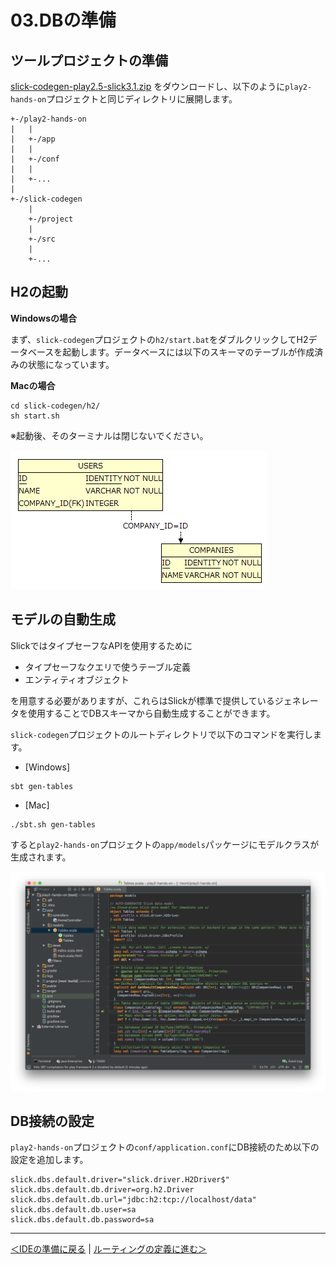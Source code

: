# 03.DBの準備

## ツールプロジェクトの準備

[slick-codegen-play2.5-slick3.1.zip](https://github.com/bizreach/play2-hands-on/raw/master/downloads/slick-codegen-play2.5-slick3.1.zip) をダウンロードし、以下のように`play2-hands-on`プロジェクトと同じディレクトリに展開します。

```
+-/play2-hands-on
|   |
|   +-/app
|   |
|   +-/conf
|   |
|   +-...
|
+-/slick-codegen
    |
    +-/project
    |
    +-/src
    |
    +-...
```

## H2の起動

**Windowsの場合**

まず、`slick-codegen`プロジェクトの`h2/start.bat`をダブルクリックしてH2データベースを起動します。データベースには以下のスキーマのテーブルが作成済みの状態になっています。

**Macの場合**

```
cd slick-codegen/h2/
sh start.sh
```

※起動後、そのターミナルは閉じないでください。

![アプリケーションで使用するER図](images/er_diagram.png)

## モデルの自動生成

SlickではタイプセーフなAPIを使用するために

* タイプセーフなクエリで使うテーブル定義
* エンティティオブジェクト

を用意する必要がありますが、これらはSlickが標準で提供しているジェネレータを使用することでDBスキーマから自動生成することができます。

`slick-codegen`プロジェクトのルートディレクトリで以下のコマンドを実行します。

- [Windows]
```
sbt gen-tables
```

- [Mac]
```
./sbt.sh gen-tables
```

すると`play2-hands-on`プロジェクトの`app/models`パッケージにモデルクラスが生成されます。

![生成されたモデル](images/gen_model.png)

## DB接続の設定

`play2-hands-on`プロジェクトの`conf/application.conf`にDB接続のため以下の設定を追加します。

```properties
slick.dbs.default.driver="slick.driver.H2Driver$"
slick.dbs.default.db.driver=org.h2.Driver
slick.dbs.default.db.url="jdbc:h2:tcp://localhost/data"
slick.dbs.default.db.user=sa
slick.dbs.default.db.password=sa
```

----
[＜IDEの準備に戻る](02_preparation_of_ide.md) | [ルーティングの定義に進む＞](04_define_routing.md)
